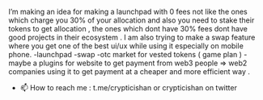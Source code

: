 I’m making an idea for making a launchpad with 0 fees not like the ones which charge you 30% of your allocation and also you need to stake their tokens to get allocation , the ones which dont have 30% fees dont have good projects in their ecosystem . I am also trying to make a swap feature where you get one of the best ui/ux while using it especially on mobile phone.
  -launchpad
  -swap
  -otc market for vested tokens ( game plan )
  -maybe a plugins for website to get payment from web3 people => web2 companies using it to get payment at a cheaper and more efficient way .
  

- 📫 How to reach me : t.me/crypticishan or crypticishan on twitter

<!---
parzivalishan/parzivalishan is a ✨ special ✨ repository because its `README.md` (this file) appears on your GitHub profile.
You can click the Preview link to take a look at your changes.
--->
